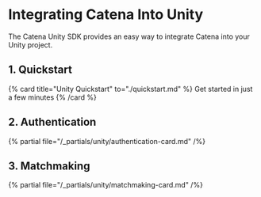 # Integrating Catena Into Unity

The Catena Unity SDK provides an easy way to integrate Catena into your Unity project.

## 1. Quickstart
{% card title="Unity Quickstart" to="./quickstart.md" %}
    Get started in just a few minutes
{% /card %}

## 2. Authentication
{% partial file="/_partials/unity/authentication-card.md" /%}

## 3. Matchmaking
{% partial file="/_partials/unity/matchmaking-card.md" /%}